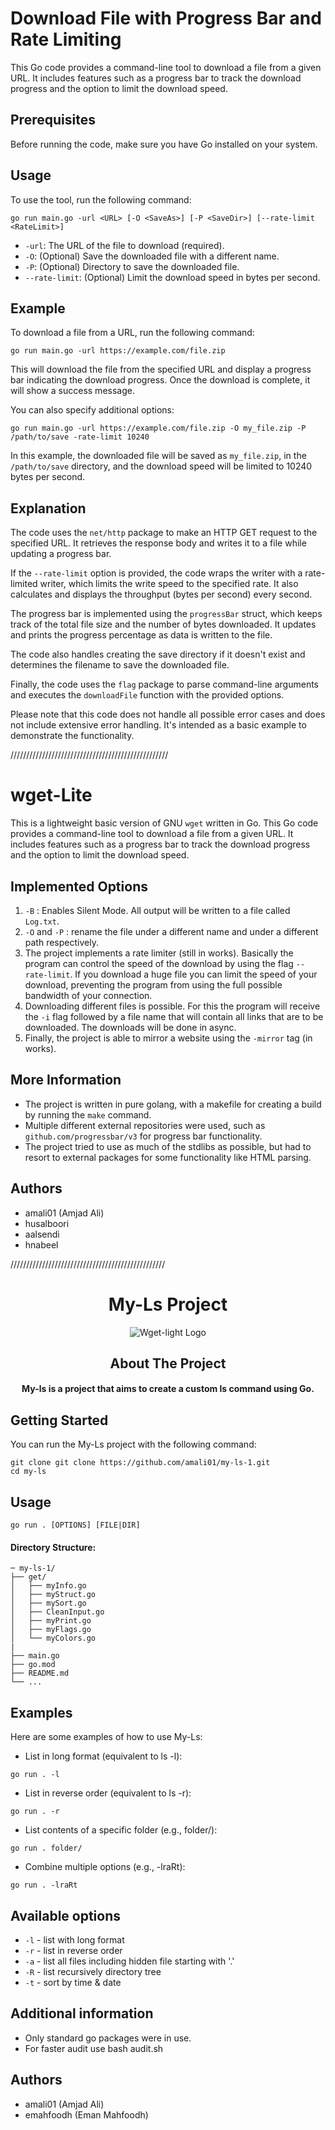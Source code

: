 # Download File with Progress Bar and Rate Limiting

This Go code provides a command-line tool to download a file from a given URL. It includes features such as a progress bar to track the download progress and the option to limit the download speed.

## Prerequisites

Before running the code, make sure you have Go installed on your system.

## Usage

To use the tool, run the following command:

```shell
go run main.go -url <URL> [-O <SaveAs>] [-P <SaveDir>] [--rate-limit <RateLimit>]
```

- `-url`: The URL of the file to download (required).
- `-O`: (Optional) Save the downloaded file with a different name.
- `-P`: (Optional) Directory to save the downloaded file.
- `--rate-limit`: (Optional) Limit the download speed in bytes per second.

## Example

To download a file from a URL, run the following command:

```shell
go run main.go -url https://example.com/file.zip
```

This will download the file from the specified URL and display a progress bar indicating the download progress. Once the download is complete, it will show a success message.

You can also specify additional options:

```shell
go run main.go -url https://example.com/file.zip -O my_file.zip -P /path/to/save -rate-limit 10240
```

In this example, the downloaded file will be saved as `my_file.zip`, in the `/path/to/save` directory, and the download speed will be limited to 10240 bytes per second.

## Explanation

The code uses the `net/http` package to make an HTTP GET request to the specified URL. It retrieves the response body and writes it to a file while updating a progress bar.

If the `--rate-limit` option is provided, the code wraps the writer with a rate-limited writer, which limits the write speed to the specified rate. It also calculates and displays the throughput (bytes per second) every second.

The progress bar is implemented using the `progressBar` struct, which keeps track of the total file size and the number of bytes downloaded. It updates and prints the progress percentage as data is written to the file.

The code also handles creating the save directory if it doesn't exist and determines the filename to save the downloaded file.

Finally, the code uses the `flag` package to parse command-line arguments and executes the `downloadFile` function with the provided options.

Please note that this code does not handle all possible error cases and does not include extensive error handling. It's intended as a basic example to demonstrate the functionality.


//////////////////////////////////////////////////
# wget-Lite

This is a lightweight basic version of GNU `wget` written in Go.
This Go code provides a command-line tool to download a file from a given URL. It includes features such as a progress bar to track the download progress and the option to limit the download speed.


## Implemented Options

1. `-B` : Enables Silent Mode. All output will be written to a file called `Log.txt`.
2. `-O` and `-P` : rename the file under a different name and under a different path respectively.
3. The project implements a rate limiter (still in works). Basically the program can control the speed of the download by using the flag `--rate-limit`. If you download a huge file you can limit the speed of your download, preventing the program from using the full possible bandwidth of your connection.
4. Downloading different files is possible. For this the program will receive the `-i` flag followed by a file name that will contain all links that are to be downloaded. The downloads will be done in async.
5. Finally, the project is able to mirror a website using the `-mirror` tag (in works).

## More Information

* The project is written in pure golang, with a makefile for creating a build by running the `make` command.
* Multiple different external repositories were used, such as `github.com/progressbar/v3` for progress bar functionality.
* The project tried to use as much of the stdlibs as possible, but had to resort to external packages for some functionality like HTML parsing.

## Authors
- amali01 (Amjad Ali)
- husalboori
- aalsendi
- hnabeel

/////////////////////////////////////////////////

<h1 align="center">My-Ls Project</h1>


<p align="center">
    <img src="Design 1 (1).png" alt="Wget-light Logo" />
</p>

<h2 align="center">About The Project</h2>
<h4 align="center">My-ls is a project that aims to create a custom ls command using Go.</h4>

## Getting Started
You can run the My-Ls project with the following command:
```console
git clone git clone https://github.com/amali01/my-ls-1.git
cd my-ls
```

## Usage
```
go run . [OPTIONS] [FILE|DIR]
```
#### Directory Structure:
```console
─ my-ls-1/
├── get/
│   ├── myInfo.go
│   ├── myStruct.go
│   ├── mySort.go
│   ├── CleanInput.go  
│   ├── myPrint.go
│   ├── myFlags.go
│   └── myColors.go
|
├── main.go
├── go.mod
├── README.md
└── ...
```
## Examples
Here are some examples of how to use My-Ls:

- List in long format (equivalent to ls -l):
```
go run . -l 
```
- List in reverse order (equivalent to ls -r):
```
go run . -r 
```
- List contents of a specific folder (e.g., folder/):
```
go run . folder/

```
- Combine multiple options (e.g., -lraRt):
```
go run . -lraRt
```

## Available options

* <code>-l</code> - list with long format
* <code>-r</code> - list in reverse order
* <code>-a</code> - list all files including hidden file starting with '.'
* <code>-R</code> - list recursively directory tree
* <code>-t</code> - sort by time & date

## Additional information

- Only standard go packages were in use.
- For faster audit use bash audit.sh   

## Authors

- amali01 (Amjad Ali)
- emahfoodh (Eman Mahfoodh)
